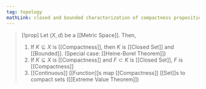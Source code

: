 ```yaml
---
tag: topology
mathLink: closed and bounded characterization of compactness proposition
---
```

>[!prop]
Let $(X,d)$ be a [[Metric Space]]. Then,
>1. If $K\subseteq X$ is [[Compactness]], then $K$ is [[Closed Set]] and [[Bounded]]. (Special case: [[Heine-Borel Theorem]])
>2. If $K\subseteq X$ is [[Compactness]] and $F\subset K$ is [[Closed Set]], $F$ is [[Compactness]]
>3. [[Continuous]] [[Function]]s map [[Compactness]] [[Set]]s to compact sets ([[Extreme Value Theorem]])
